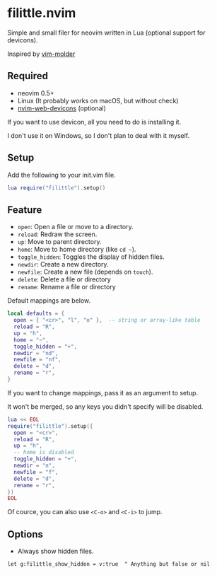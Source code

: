 # filittle.nvim

Simple and small filer for neovim written in Lua (optional support for devicons).

Inspired by [vim-molder](https://github.com/mattn/vim-molder)

## Required

- neovim 0.5+
- Linux (It probably works on macOS, but without check)
- [nvim-web-devicons](https://github.com/kyazdani42/nvim-web-devicons) (optional)

If you want to use devicon, all you need to do is installing it.

I don't use it on Windows, so I don't plan to deal with it myself.

## Setup

Add the following to your init.vim file.

```lua
lua require("filittle").setup()
```

## Feature

- `open`: Open a file or move to a directory.
- `reload`: Redraw the screen.
- `up`: Move to parent directory.
- `home`: Move to home directory (like `cd ~`).
- `toggle_hidden`: Toggles the display of hidden files.
- `newdir`: Create a new directory.
- `newfile`: Create a new file (depends on `touch`).
- `delete`: Delete a file or directory
- `rename`: Rename a file or directory

Default mappings are below.

```lua
local defaults = {
  open = { "<cr>", "l", "o" },  -- string or array-like table
  reload = "R",
  up = "h",
  home = "~",
  toggle_hidden = "+",
  newdir = "nd",
  newfile = "nf",
  delete = "d",
  rename = "r",
}
```

If you want to change mappings, pass it as an argument to setup.

It won't be merged, so any keys you didn't specify will be disabled.

```lua
lua << EOL
require("filittle").setup({
  open = "<cr>",
  reload = "R",
  up = "h",
  -- home is disabled
  toggle_hidden = "+",
  newdir = "n",
  newfile = "f",
  delete = "d",
  rename = "r",
})
EOL
```

Of cource, you can also use `<C-o>` and `<C-i>` to jump.

## Options

- Always show hidden files.

```vim
let g:filittle_show_hidden = v:true  " Anything but false or nil
```
